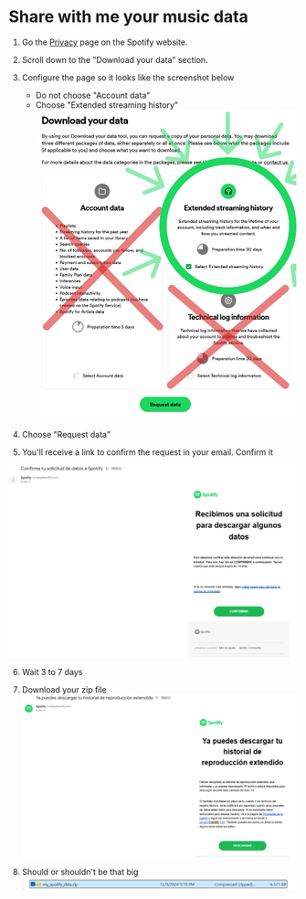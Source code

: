 # Share with me your music data

1. Go the [Privacy](https://www.spotify.com/account/privacy/) page on the Spotify website.

2. Scroll down to the "Download your data" section.

3. Configure the page so it looks like the screenshot below 
    * Do not choose "Account data"
    * Choose "Extended streaming history"
    ![alt text](_resources/download.md/image.png)

4. Choose "Request data"

5. You'll receive a link to confirm the request in your email. Confirm it

![alt text](_resources/download.md/image-1.png)

6. Wait 3 to 7 days

7. Download your zip file
![alt text](_resources/download.md/image-2.png)

8. Should or shouldn't be that big
![alt text](_resources/download.md/image-3.png)